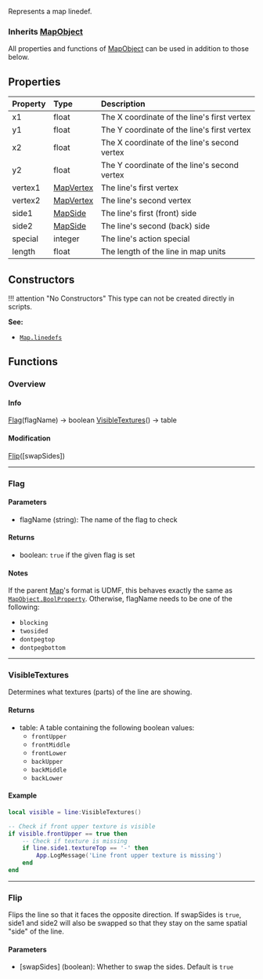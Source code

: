 Represents a map linedef.

### Inherits <type>[MapObject](MapObject.md)</type>  
All properties and functions of <type>[MapObject](MapObject.md)</type> can be used in addition to those below.

## Properties

| Property | Type | Description |
|:---------|:-----|:------------|
<prop class="ro">x1</prop> | <type>float</type> | The X coordinate of the line's first vertex
<prop class="ro">y1</prop> | <type>float</type> | The Y coordinate of the line's first vertex
<prop class="ro">x2</prop> | <type>float</type> | The X coordinate of the line's second vertex
<prop class="ro">y2</prop> | <type>float</type> | The Y coordinate of the line's second vertex
<prop class="ro">vertex1</prop> | <type>[MapVertex](MapVertex.md)</type> | The line's first vertex
<prop class="ro">vertex2</prop> | <type>[MapVertex](MapVertex.md)</type> | The line's second vertex
<prop class="ro">side1</prop> | <type>[MapSide](MapSide.md)</type> | The line's first (front) side
<prop class="ro">side2</prop> | <type>[MapSide](MapSide.md)</type> | The line's second (back) side
<prop class="ro">special</prop> | <type>integer</type> | The line's action special
<prop class="ro">length</prop> | <type>float</type> | The length of the line in map units

## Constructors

!!! attention "No Constructors"
    This type can not be created directly in scripts.

**See:**

* <code>[Map.linedefs](Map.md#properties)</code>

## Functions

### Overview

#### Info

<fdef>[Flag](#flag)</func>(<arg>flagName</arg>) -> <type>boolean</type></fdef>
<fdef>[VisibleTextures](#visibletextures)</func>() -> <type>table</type></fdef>

#### Modification

<fdef>[Flip](#flip)</func>(<arg>[swapSides]</arg>)</fdef>

---
### Flag

#### Parameters

* <arg>flagName</arg> (<type>string</type>): The name of the flag to check

#### Returns

* <type>boolean</type>: `true` if the given flag is set

#### Notes

If the parent <type>[Map](Map.md)</type>'s format is UDMF, this behaves exactly the same as <code>[MapObject.BoolProperty](MapObject.md#boolproperty)</code>. Otherwise, <arg>flagName</arg> needs to be one of the following:

* `blocking`
* `twosided`
* `dontpegtop`
* `dontpegbottom`

---
### VisibleTextures

Determines what textures (parts) of the line are showing.

#### Returns

* <type>table</type>: A table containing the following <type>boolean</type> values:
    * `frontUpper`
    * `frontMiddle`
    * `frontLower`
    * `backUpper`
    * `backMiddle`
    * `backLower`

#### Example

```lua
local visible = line:VisibleTextures()

-- Check if front upper texture is visible
if visible.frontUpper == true then
    -- Check if texture is missing
    if line.side1.textureTop == '-' then
        App.LogMessage('Line front upper texture is missing')
    end
end
```

---
### Flip

Flips the line so that it faces the opposite direction. If <arg>swapSides</arg> is `true`, <prop>side1</prop> and <prop>side2</prop> will also be swapped so that they stay on the same spatial "side" of the line.

#### Parameters

* <arg>[swapSides]</arg> (<type>boolean</type>): Whether to swap the sides. Default is `true`
